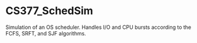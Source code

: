 CS377_SchedSim
==============

Simulation of an OS scheduler. Handles I/O and CPU bursts according to the FCFS, SRFT, and SJF algorithms. 